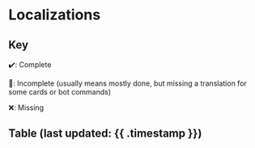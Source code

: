 # Localizations

## Key

✔️: Complete

🚧: Incomplete (usually means mostly done, but missing a translation for some cards or bot commands)

❌: Missing

## Table (last updated: {{ .timestamp }})
